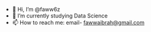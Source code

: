 - 👋 Hi, I’m @faww6z
- 🌱 I’m currently studying Data Science
- 📫 How to reach me: email- fawwaibrah@gmail.com


<!---
faww6z/faww6z is a ✨ special ✨ repository because its `README.md` (this file) appears on your GitHub profile.
You can click the Preview link to take a look at your changes.
--->
